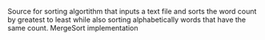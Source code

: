 Source for sorting algortithm that inputs a text file and sorts the word count by greatest to least while also sorting alphabetically words that have the same count. MergeSort implementation
